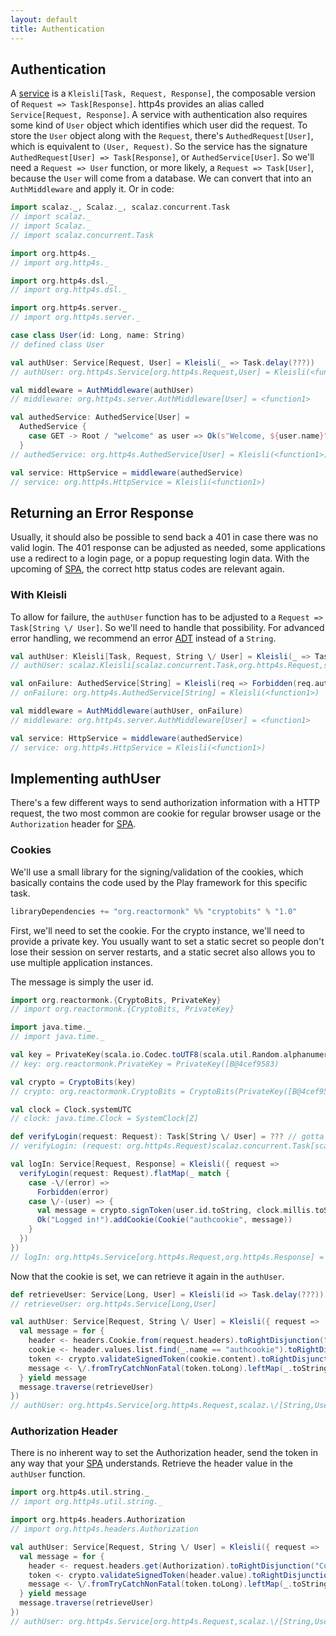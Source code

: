 ```yaml
---
layout: default
title: Authentication
---
```

## Authentication

A [service] is a `Kleisli[Task, Request, Response]`, the composable version of
`Request => Task[Response]`. http4s provides an alias called `Service[Request,
Response]`. A service with authentication also requires some kind of `User`
object which identifies which user did the request. To store the `User` object
along with the `Request`, there's `AuthedRequest[User]`, which is equivalent to
`(User, Request)`. So the service has the signature `AuthedRequest[User] =>
Task[Response]`, or `AuthedService[User]`. So we'll need a `Request => User`
function, or more likely, a `Request => Task[User]`, because the `User` will
come from a database. We can convert that into an `AuthMiddleware` and apply it.
Or in code:

```scala
import scalaz._, Scalaz._, scalaz.concurrent.Task
// import scalaz._
// import Scalaz._
// import scalaz.concurrent.Task

import org.http4s._
// import org.http4s._

import org.http4s.dsl._
// import org.http4s.dsl._

import org.http4s.server._
// import org.http4s.server._

case class User(id: Long, name: String)
// defined class User

val authUser: Service[Request, User] = Kleisli(_ => Task.delay(???))
// authUser: org.http4s.Service[org.http4s.Request,User] = Kleisli(<function1>)

val middleware = AuthMiddleware(authUser)
// middleware: org.http4s.server.AuthMiddleware[User] = <function1>

val authedService: AuthedService[User] =
  AuthedService {
    case GET -> Root / "welcome" as user => Ok(s"Welcome, ${user.name}")
  }
// authedService: org.http4s.AuthedService[User] = Kleisli(<function1>)

val service: HttpService = middleware(authedService)
// service: org.http4s.HttpService = Kleisli(<function1>)
```

## Returning an Error Response

Usually, it should also be possible to send back a 401 in case there was no
valid login. The 401 response can be adjusted as needed, some applications use a
redirect to a login page, or a popup requesting login data. With the upcoming of
[SPA], the correct http status codes are relevant again.

### With Kleisli

To allow for failure, the `authUser` function has to be adjusted to a `Request
=> Task[String \/ User]`. So we'll need to handle that possibility. For advanced
error handling, we recommend an error [ADT] instead of a `String`.

```scala
val authUser: Kleisli[Task, Request, String \/ User] = Kleisli(_ => Task.delay(???))
// authUser: scalaz.Kleisli[scalaz.concurrent.Task,org.http4s.Request,scalaz.\/[String,User]] = Kleisli(<function1>)

val onFailure: AuthedService[String] = Kleisli(req => Forbidden(req.authInfo))
// onFailure: org.http4s.AuthedService[String] = Kleisli(<function1>)

val middleware = AuthMiddleware(authUser, onFailure)
// middleware: org.http4s.server.AuthMiddleware[User] = <function1>

val service: HttpService = middleware(authedService)
// service: org.http4s.HttpService = Kleisli(<function1>)
```


## Implementing authUser

There's a few different ways to send authorization information with a HTTP
request, the two most common are cookie for regular browser usage or the
`Authorization` header for [SPA].

### Cookies

We'll use a small library for the signing/validation of the cookies, which
basically contains the code used by the Play framework for this specific task.

```scala
libraryDependencies += "org.reactormonk" %% "cryptobits" % "1.0"
```

First, we'll need to set the cookie. For the crypto instance, we'll need to
provide a private key. You usually want to set a static secret so people don't
lose their session on server restarts, and a static secret also allows you to
use multiple application instances.

The message is simply the user id.

```scala
import org.reactormonk.{CryptoBits, PrivateKey}
// import org.reactormonk.{CryptoBits, PrivateKey}

import java.time._
// import java.time._

val key = PrivateKey(scala.io.Codec.toUTF8(scala.util.Random.alphanumeric.take(20).mkString("")))
// key: org.reactormonk.PrivateKey = PrivateKey([B@4cef9583)

val crypto = CryptoBits(key)
// crypto: org.reactormonk.CryptoBits = CryptoBits(PrivateKey([B@4cef9583))

val clock = Clock.systemUTC
// clock: java.time.Clock = SystemClock[Z]

def verifyLogin(request: Request): Task[String \/ User] = ??? // gotta figure out how to do the form
// verifyLogin: (request: org.http4s.Request)scalaz.concurrent.Task[scalaz.\/[String,User]]

val logIn: Service[Request, Response] = Kleisli({ request =>
  verifyLogin(request: Request).flatMap(_ match {
    case -\/(error) =>
      Forbidden(error)
    case \/-(user) => {
      val message = crypto.signToken(user.id.toString, clock.millis.toString)
      Ok("Logged in!").addCookie(Cookie("authcookie", message))
    }
  })
})
// logIn: org.http4s.Service[org.http4s.Request,org.http4s.Response] = Kleisli(<function1>)
```

Now that the cookie is set, we can retrieve it again in the `authUser`.

```scala
def retrieveUser: Service[Long, User] = Kleisli(id => Task.delay(???))
// retrieveUser: org.http4s.Service[Long,User]

val authUser: Service[Request, String \/ User] = Kleisli({ request =>
  val message = for {
    header <- headers.Cookie.from(request.headers).toRightDisjunction("Cookie parsing error")
    cookie <- header.values.list.find(_.name == "authcookie").toRightDisjunction("Couldn't find the authcookie")
    token <- crypto.validateSignedToken(cookie.content).toRightDisjunction("Cookie invalid")
    message <- \/.fromTryCatchNonFatal(token.toLong).leftMap(_.toString)
  } yield message
  message.traverse(retrieveUser)
})
// authUser: org.http4s.Service[org.http4s.Request,scalaz.\/[String,User]] = Kleisli(<function1>)
```

### Authorization Header

There is no inherent way to set the Authorization header, send the token in any
way that your [SPA] understands. Retrieve the header value in the `authUser`
function.

```scala
import org.http4s.util.string._
// import org.http4s.util.string._

import org.http4s.headers.Authorization
// import org.http4s.headers.Authorization

val authUser: Service[Request, String \/ User] = Kleisli({ request =>
  val message = for {
    header <- request.headers.get(Authorization).toRightDisjunction("Couldn't find an Authorization header")
    token <- crypto.validateSignedToken(header.value).toRightDisjunction("Cookie invalid")
    message <- \/.fromTryCatchNonFatal(token.toLong).leftMap(_.toString)
  } yield message
  message.traverse(retrieveUser)
})
// authUser: org.http4s.Service[org.http4s.Request,scalaz.\/[String,User]] = Kleisli(<function1>)
```

[service]: service.html
[SPA]: https://en.wikipedia.org/wiki/Single-page_application
[ADT]: http://typelevel.org/blog/2014/11/10/why_is_adt_pattern_matching_allowed.html
